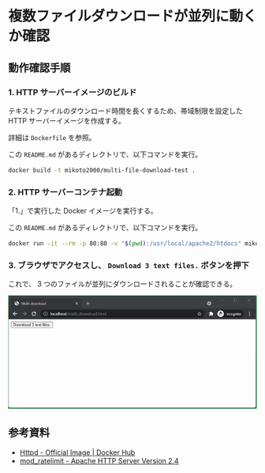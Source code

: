 # 複数ファイルダウンロードが並列に動くか確認

## 動作確認手順

### 1. HTTP サーバーイメージのビルド

テキストファイルのダウンロード時間を長くするため、帯域制限を設定した HTTP サーバーイメージを作成する。

詳細は `Dockerfile` を参照。

この `README.md` があるディレクトリで、以下コマンドを実行。

```sh
docker build -t mikoto2000/multi-file-download-test .
```

### 2. HTTP サーバーコンテナ起動

「1.」で実行した Docker イメージを実行する。

この `README.md` があるディレクトリで、以下コマンドを実行。

```sh
docker run -it --rm -p 80:80 -v "$(pwd):/usr/local/apache2/htdocs" mikoto2000/multi-file-download-test
```

### 3. ブラウザでアクセスし、 `Download 3 text files.` ボタンを押下

これで、 3 つのファイルが並列にダウンロードされることが確認できる。

![](./20210817_multi-file-download.gif)


## 参考資料

- [Httpd - Official Image | Docker Hub](https://hub.docker.com/_/httpd)
- [mod_ratelimit - Apache HTTP Server Version 2.4](https://httpd.apache.org/docs/2.4/mod/mod_ratelimit.html)

